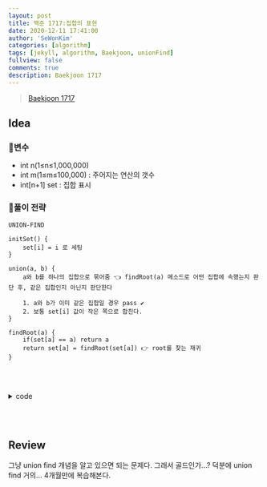 ```yaml
---
layout: post
title: 백준 1717:집합의 표현
date: 2020-12-11 17:41:00
author: 'SeWonKim'
categories: [algorithm]
tags: [jekyll, algorithm, Baekjoon, unionFind]
fullview: false
comments: true
description: Baekjoon 1717
---
```


> [Baekjoon 1717](https://www.acmicpc.net/problem/1717)

## Idea

### 🥚변수

- int n(1≤n≤1,000,000)
- int m(1≤m≤100,000) : 주어지는 연산의 갯수
- int[n+1] set : 집합 표시

### 🍳풀이 전략

`UNION-FIND`

```
initSet() {
    set[i] = i 로 세팅
}
```

```
union(a, b) {
    a와 b를 하나의 집합으로 묶어줌 👈 findRoot(a) 메소드로 어떤 집합에 속했는지 판단 후, 같은 집합인지 아닌지 판단한다

    1. a와 b가 이미 같은 집합일 경우 pass ✔️
    2. 보통 set[i] 값이 작은 쪽으로 합친다.
}
```

```
findRoot(a) {
    if(set[a] == a) return a
    return set[a] = findRoot(set[a]) 👉 root를 찾는 재귀
}
```

&nbsp;  
&nbsp;

<details>
<summary>code</summary>
<div markdown="1">

```java
import java.io.BufferedReader;
import java.io.IOException;
import java.io.InputStreamReader;
import java.util.StringTokenizer;

public class Main {

	public static void main(String[] args) throws IOException {
		BufferedReader br = new BufferedReader(new InputStreamReader(System.in));
		StringTokenizer st = new StringTokenizer(br.readLine(), " ");

		int n = Integer.parseInt(st.nextToken());
		int m = Integer.parseInt(st.nextToken());

		int[] set = new int[n+1];
		initSet(set);

		for (int i = 0; i < m; i++) {
			st = new StringTokenizer(br.readLine(), " ");
			int x = Integer.parseInt(st.nextToken());
			int a = Integer.parseInt(st.nextToken());
			int b = Integer.parseInt(st.nextToken());

			if(x == 0) {
				union(a, b, set);
			}
			else {
				System.out.println(isSet(a, b, set));
			}
		}
	}

	private static void initSet(int[] set) {
		for (int i = 0; i < set.length; i++) {
			set[i] = i;
		}
	}

	private static void union(int a, int b, int[] set) {
		int aRoot = findRoot(a, set);
		int bRoot = findRoot(b, set);

		if(aRoot < bRoot) {
			set[bRoot] = aRoot;
		}
		else {
			set[aRoot] = bRoot;
		}
	}

	private static int findRoot(int a, int[] set) {
		if(set[a] == a)	return a;
		return set[a] = findRoot(set[a], set);
	}

	private static String isSet(int a, int b, int[] set) {
		if(findRoot(a, set) == findRoot(b, set))	return "YES";
		return "NO";
	}

}
```

</div>
</details>

&nbsp;  
&nbsp;

## Review

그냥 union find 개념을 알고 있으면 되는 문제다. 그래서 골드인가...?
덕분에 union find 거의... 4개월만에 복습해본다.

&nbsp;  
&nbsp;

